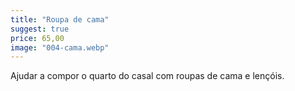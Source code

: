 ```yaml
---
title: "Roupa de cama"
suggest: true
price: 65,00
image: "004-cama.webp"
---
```


Ajudar a compor o quarto do casal com roupas de cama e lençóis.

